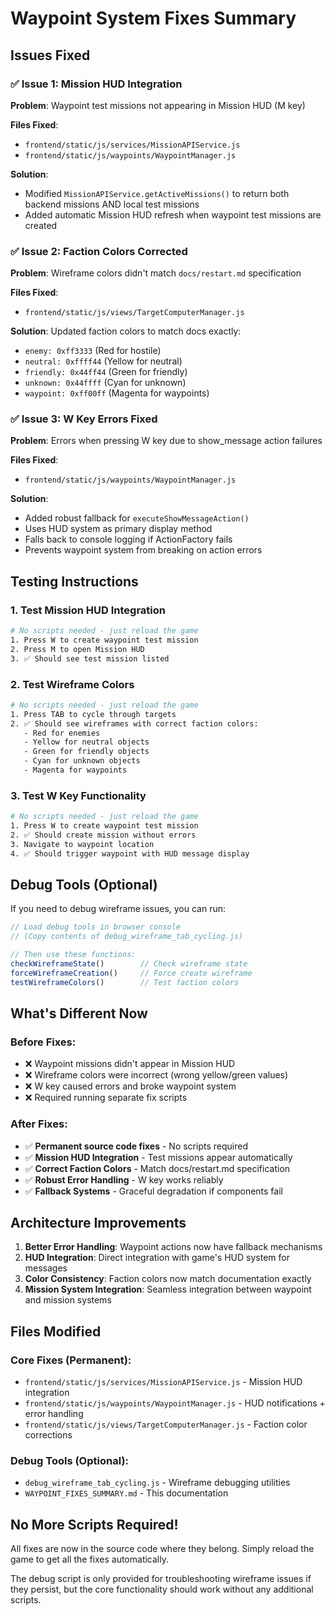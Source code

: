 # Waypoint System Fixes Summary

## Issues Fixed

### ✅ Issue 1: Mission HUD Integration
**Problem**: Waypoint test missions not appearing in Mission HUD (M key)

**Files Fixed**:
- `frontend/static/js/services/MissionAPIService.js`
- `frontend/static/js/waypoints/WaypointManager.js`

**Solution**: 
- Modified `MissionAPIService.getActiveMissions()` to return both backend missions AND local test missions
- Added automatic Mission HUD refresh when waypoint test missions are created

### ✅ Issue 2: Faction Colors Corrected
**Problem**: Wireframe colors didn't match `docs/restart.md` specification

**Files Fixed**:
- `frontend/static/js/views/TargetComputerManager.js`

**Solution**: Updated faction colors to match docs exactly:
- `enemy: 0xff3333` (Red for hostile)
- `neutral: 0xffff44` (Yellow for neutral)  
- `friendly: 0x44ff44` (Green for friendly)
- `unknown: 0x44ffff` (Cyan for unknown)
- `waypoint: 0xff00ff` (Magenta for waypoints)

### ✅ Issue 3: W Key Errors Fixed
**Problem**: Errors when pressing W key due to show_message action failures

**Files Fixed**:
- `frontend/static/js/waypoints/WaypointManager.js`

**Solution**: 
- Added robust fallback for `executeShowMessageAction()`
- Uses HUD system as primary display method
- Falls back to console logging if ActionFactory fails
- Prevents waypoint system from breaking on action errors

## Testing Instructions

### 1. Test Mission HUD Integration
```bash
# No scripts needed - just reload the game
1. Press W to create waypoint test mission
2. Press M to open Mission HUD
3. ✅ Should see test mission listed
```

### 2. Test Wireframe Colors
```bash
# No scripts needed - just reload the game
1. Press TAB to cycle through targets
2. ✅ Should see wireframes with correct faction colors:
   - Red for enemies
   - Yellow for neutral objects
   - Green for friendly objects
   - Cyan for unknown objects
   - Magenta for waypoints
```

### 3. Test W Key Functionality
```bash
# No scripts needed - just reload the game
1. Press W to create waypoint test mission
2. ✅ Should create mission without errors
3. Navigate to waypoint location
4. ✅ Should trigger waypoint with HUD message display
```

## Debug Tools (Optional)

If you need to debug wireframe issues, you can run:
```javascript
// Load debug tools in browser console
// (Copy contents of debug_wireframe_tab_cycling.js)

// Then use these functions:
checkWireframeState()        // Check wireframe state
forceWireframeCreation()     // Force create wireframe
testWireframeColors()        // Test faction colors
```

## What's Different Now

### Before Fixes:
- ❌ Waypoint missions didn't appear in Mission HUD
- ❌ Wireframe colors were incorrect (wrong yellow/green values)
- ❌ W key caused errors and broke waypoint system
- ❌ Required running separate fix scripts

### After Fixes:
- ✅ **Permanent source code fixes** - No scripts required
- ✅ **Mission HUD Integration** - Test missions appear automatically
- ✅ **Correct Faction Colors** - Match docs/restart.md specification
- ✅ **Robust Error Handling** - W key works reliably
- ✅ **Fallback Systems** - Graceful degradation if components fail

## Architecture Improvements

1. **Better Error Handling**: Waypoint actions now have fallback mechanisms
2. **HUD Integration**: Direct integration with game's HUD system for messages
3. **Color Consistency**: Faction colors now match documentation exactly
4. **Mission System Integration**: Seamless integration between waypoint and mission systems

## Files Modified

### Core Fixes (Permanent):
- `frontend/static/js/services/MissionAPIService.js` - Mission HUD integration
- `frontend/static/js/waypoints/WaypointManager.js` - HUD notifications + error handling
- `frontend/static/js/views/TargetComputerManager.js` - Faction color corrections

### Debug Tools (Optional):
- `debug_wireframe_tab_cycling.js` - Wireframe debugging utilities
- `WAYPOINT_FIXES_SUMMARY.md` - This documentation

## No More Scripts Required!

All fixes are now in the source code where they belong. Simply reload the game to get all the fixes automatically.

The debug script is only provided for troubleshooting wireframe issues if they persist, but the core functionality should work without any additional scripts.
